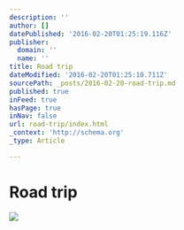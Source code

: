 ```yaml
---
description: ''
author: []
datePublished: '2016-02-20T01:25:19.116Z'
publisher:
  domain: ''
  name: ''
title: Road trip
dateModified: '2016-02-20T01:25:10.711Z'
sourcePath: _posts/2016-02-20-road-trip.md
published: true
inFeed: true
hasPage: true
inNav: false
url: road-trip/index.html
_context: 'http://schema.org'
_type: Article

---
```

# Road trip
![](https://the-grid-user-content.s3-us-west-2.amazonaws.com/a1e3cf4b-fee7-413b-9df3-f052a58f5f5b.png)